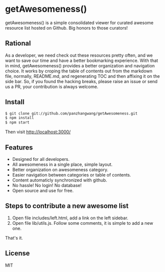 getAwesomeness()
==============

getAwesomeness() is a simple consolidated viewer for curated awesome resource list hosted on Github. Big honors to those curators!

## Rational
As a developer, we need check out these resources pretty often, and we want to save our time and have a better bookmarking experience. With that in mind, getAwesomeness() provides a better organization and navigation choice. It works by croping the table of contents out from  the markdown file, normally, README.md, and regenerating TOC and then affixing it on the side bar. So, if you found the hacking breaks, please raise an issue or send us a PR, your contribution is always welcome.

## Install

```sh
$ git clone git://github.com/panzhangwang/getAwesomeness.git
$ npm install
$ npm start
```
Then visit [http://localhost:3000/](http://localhost:3000/)

## Features

- Designed for all developers.
- All awesomeness in a single place, simple layout.
-  Better organization on awesomeness category.
- Easier navigation between categories or table of contents.
- Content automaticly synchronized with github.
- No hassle! No login! No database!
- Open source and use for free.

## Steps to contribute a new awesome list
1. Open file includes/left.html, add a link on the left sidebar.
2. Open file lib/utils.js. Follow some comments, it is simple to add a new one.

That's it. 

## License

MIT
